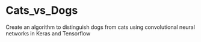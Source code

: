 # Cats_vs_Dogs
Create an algorithm to distinguish dogs from cats using convolutional neural networks in Keras and Tensorflow
